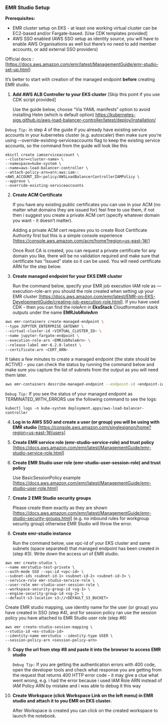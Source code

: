 ### **EMR Studio Setup** 

**Prerequisites:** 

* EMR cluster setup on EKS - at least one working virtual cluster can be EC2-based and/or Fargate-based. [Use CDK templates provided]
* AWS SSO enabled (AWS SSO setup as identity source, you will have to enable AWS Organisations as well but there’s no need to add member accounts, or add external SSO providers) 

Official docs : [https://docs.aws.amazon.com/emr/latest/ManagementGuide/emr-studio-set-up.html]  

It’s better to start with creation of the managed endpoint **before** creating EMR studio.  


1. **Add AWS ALB Controller to your EKS cluster**  [Skip this point if you use CDK script provided]

    Use the guide below, choose “Via YAML manifests“ option to avoid installing Helm (which is default option) 
https://kubernetes-sigs.github.io/aws-load-balancer-controller/latest/deploy/installation/

`Debug Tip:` in step 4 of the guide if you already have existing service accounts in your kubernetes cluster (e.g. autoscaler) then make sure you’re using --override-existing-serviceaccounts  flag to keep the existing service accounts, so the command from the guide will look like this 
```
eksctl create iamserviceaccount \ 
--cluster=<cluster-name> \ 
--namespace=kube-system \ 
--name=aws-load-balancer-controller \ 
--attach-policy-arn=arn:aws:iam::<AWS_ACCOUNT_ID>:policy/AWSLoadBalancerControllerIAMPolicy \ 
--approve \
--override-existing-serviceaccounts
```


2. **Create ACM Certificate** 

    If you have any existing public certificates you can use in your ACM (no matter what domains they are issued for) feel free to use them, if not then i suggest you create a private ACM cert (specify whatever domain you want - it doesn’t matter). 
    
    Adding a private ACM cert requires you to create Root Certificate Authority first but this is a simple console experience [https://console.aws.amazon.com/acm/home?region=us-east-1#/] 
    
    Once Root CA is created, you can request a private certificate for any domain you like, there will be no validation required and make sure that certificate has “Issued” state so it can be used. You will need certificate ARN for the step below. 

3. **Create managed endpoint for your EKS EMR cluster**

    Run the command below,  specify your EMR job execution IAM role  as —execution-role-arn  you should the role created when setting up your EMR cluster [https://docs.aws.amazon.com/emr/latest/EMR-on-EKS-DevelopmentGuide/creating-job-execution-role.html]. 
    If you have used CDK - then you can find the roleArn in **EksStack** Cloudformation stack outputs under the name **EMRJobRoleArn** 

```bash 
aws emr-containers create-managed-endpoint \
--type JUPYTER_ENTERPRISE_GATEWAY \
--virtual-cluster-id <VIRTUAL_CLUSTER_ID> \
--name jupyter-fargate-endpoint \
--execution-role-arn <EMRJobRoleArn> \
--release-label emr-6.2.0-latest \ 
--certificate-arn <CERT_ARN>
```

It takes a few minutes to create a managed endpoint (the state should be ACTIVE) - you can check the status by running the command below and make sure you capture the list of subnets from the output as you will need them later. 

```bash
aws emr-containers describe-managed-endpoint --endpoint-id <endpoint-id> --virtual-cluster-id <virtual-cluster-id> 
```

`Debug Tip:` If you see the status of your managed endpoint as TERMINATED_WITH_ERRORS use the following command to see the logs: 

```
kubectl logs -n kube-system deployment.apps/aws-load-balancer-controller
```

4. **Log in to AWS SSO and create a user (or group) you will be using with EMR studio** [https://console.aws.amazon.com/singlesignon/home?region=us-east-1#/users]
5. **Create EMR service role (emr-studio-service-role) and trust policy** [https://docs.aws.amazon.com/emr/latest/ManagementGuide/emr-studio-service-role.html]
6. **Create EMR Studio user role (emr-studio-user-session-role) and trust policy** 

    Use BasicSessionPolicy example 
[https://docs.aws.amazon.com/emr/latest/ManagementGuide/emr-studio-user-role.html]

7. **Create 2 EMR Studio security groups**

    Please create them exactly as they are shown [https://docs.aws.amazon.com/emr/latest/ManagementGuide/emr-studio-security-groups.html] (e.g. no inbound rules for workgroup security group) otherwise EMR Studio will throw the error.

8. **Create emr-studio instance**

    Run the command below, use vpc-id of your EKS cluster and same subnets (space separated) that managed endpoint has been created in (step #3). Write down the access url of EMR studio.

```
aws emr create-studio \ 
--name emrstudio-test-private \
--auth-mode SSO --vpc-id <vpc-id> \
--subnet-ids <subnet-id-1> <subnet-id-2> <subnet-id-3> \ 
--service-role emr-studio-service-role \ 
--user-role emr-studio-user-session-role \ 
--workspace-security-group-id <sg-1> \
--engine-security-group-id <sg-2> \ 
--default-s3-location s3://<DEFAULT_S3_BUCKET>
```


Create EMR studio mapping, use identity name for the user (or group) you have created in SSO (step #4), and for session policy ran use the session policy you have attached to EMR Studio user role (step #6) 

```
aws emr create-studio-session-mapping \
--studio-id <es-studio-id> 
--identity-name emrstudio --identity-type USER \ 
--session-policy-arn <session-policy-arn>
```

9. **Copy the url from step #8 and paste it into the browser to access EMR studio**

    `Debug Tip:` If you are getting the authentication errors with 400 code, open the developer tools and check what response you are getting from the request that returns 400 HTTP error code - it may give a clue what went wrong, e.g. i had the error because i used IAM Role ARN instead of IAM Policy ARN by mistake and i was able to debug it this way

10. **Create Workspace (click Workspace Link on the left menu)  in EMR studio and attach it to you EMR on EKS cluster.** 

    After Workspace is created you can click on the created workspace to launch the notebook. 